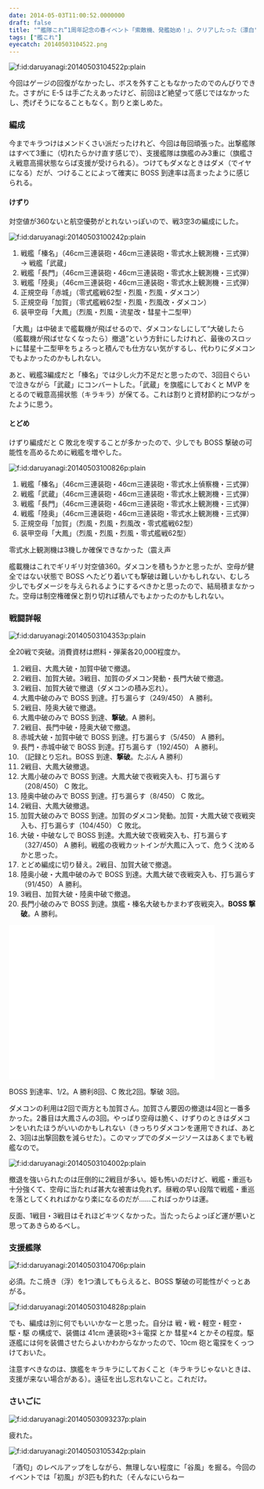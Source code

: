 ```yaml
---
date: 2014-05-03T11:00:52.0000000
draft: false
title: "“艦隊これ”1周年記念の春イベント「索敵機、発艦始め！」、クリアしたった（漂白"
tags: ["艦これ"]
eyecatch: 20140503104522.png
---
```

<p><span itemscope itemtype="http://schema.org/Photograph"><img src="20140503104522.png" alt="f:id:daruyanagi:20140503104522p:plain" title="f:id:daruyanagi:20140503104522p:plain" class="hatena-fotolife" itemprop="image"></span></p><p>今回はゲージの回復がなかったし、ボスを外すこともなかったのでのんびりできた。さすがに E-5 は手ごたえあったけど、前回ほど絶望って感じではなかったし、禿げそうになることもなく。割りと楽しめた。</p>

<div class="section">
<h3>編成</h3>
<p>今までキラつけはメンドくさい派だったけれど、今回は毎回頑張った。出撃艦隊はすべて3重に（切れたらかけ直す感じで）、支援艦隊は旗艦のみ3重に（旗艦さえ戦意高揚状態ならば支援が受けられる）。つけてもダメなときはダメ（でイヤになる）だが、つけることによって確実に BOSS 到達率は高まったように感じられる。</p>

<div class="section">
<h4>けずり</h4>
<p>対空値が360ないと航空優勢がとれないっぽいので、戦3空3の編成にした。</p><p><span itemscope itemtype="http://schema.org/Photograph"><img src="20140503100242.png" alt="f:id:daruyanagi:20140503100242p:plain" title="f:id:daruyanagi:20140503100242p:plain" class="hatena-fotolife" itemprop="image"></span><br />
</p>

<ol>
<li>戦艦「榛名」（46cm三連装砲・46cm三連装砲・零式水上観測機・三式弾）→ 戦艦「武蔵」</li>
<li>戦艦「長門」（46cm三連装砲・46cm三連装砲・零式水上観測機・三式弾）</li>
<li>戦艦「陸奥」（46cm三連装砲・46cm三連装砲・零式水上観測機・三式弾）</li>
<li>正規空母「赤城」（零式艦戦62型・烈風・烈風・ダメコン）</li>
<li>正規空母「加賀」（零式艦戦62型・烈風・烈風改・ダメコン）</li>
<li>装甲空母「大鳳」（烈風・烈風・流星改・彗星十二型甲）</li>
</ol><p>「大鳳」は中破まで艦載機が飛ばせるので、ダメコンなしにして“大破したら（艦載機が飛ばせなくなったら）撤退”という方針にしたけれど、最後のスロットに彗星十二型甲をちょろっと積んでも仕方ない気がするし、代わりにダメコンでもよかったのかもしれない。</p><p>あと、戦艦3編成だと「榛名」では少し火力不足だと思ったので、3回目ぐらいで泣きながら「武蔵」にコンバートした。「武蔵」を旗艦にしておくと MVP をとるので戦意高揚状態（キラキラ）が保てる。これは割りと資材節約につながったように思う。</p>

</div>
<div class="section">
<h4>とどめ</h4>
<p>けずり編成だと C 敗北を喫することが多かったので、少しでも BOSS 撃破の可能性を高めるために戦艦を増やした。</p><p><span itemscope itemtype="http://schema.org/Photograph"><img src="20140503100826.png" alt="f:id:daruyanagi:20140503100826p:plain" title="f:id:daruyanagi:20140503100826p:plain" class="hatena-fotolife" itemprop="image"></span><br />
</p>

<ol>
<li>戦艦「榛名」（46cm三連装砲・46cm三連装砲・零式水上偵察機・三式弾）</li>
<li>戦艦「武蔵」（46cm三連装砲・46cm三連装砲・零式水上観測機・三式弾）</li>
<li>戦艦「長門」（46cm三連装砲・46cm三連装砲・零式水上観測機・三式弾）</li>
<li>戦艦「陸奥」（46cm三連装砲・46cm三連装砲・零式水上観測機・三式弾）</li>
<li>正規空母「加賀」（烈風・烈風・烈風改・零式艦戦62型）</li>
<li>装甲空母「大鳳」（烈風・烈風・烈風・零式艦戦62型）</li>
</ol><p>零式水上観測機は3機しか確保できなかった（震え声</p><p>艦載機はこれでギリギリ対空値360。ダメコンを積もうかと思ったが、空母が健全ではない状態で BOSS へたどり着いても撃破は難しいかもしれない、むしろ少しでもダメージを与えられるようにするべきかと思ったので、結局積まなかった。空母は制空権確保と割り切れば積んでもよかったのかもしれない。</p>

</div>
</div>
<div class="section">
<h3>戦闘詳報</h3>
<p><span itemscope itemtype="http://schema.org/Photograph"><img src="20140503104353.png" alt="f:id:daruyanagi:20140503104353p:plain" title="f:id:daruyanagi:20140503104353p:plain" class="hatena-fotolife" itemprop="image"></span></p><p>全20戦で突破。消費資材は燃料・弾薬各20,000程度か。</p>

<ol>
<li>2戦目、大鳳大破・加賀中破で撤退。</li>
<li>2戦目、加賀大破。3戦目、加賀のダメコン発動・長門大破で撤退。</li>
<li>2戦目、加賀大破で撤退（ダメコンの積み忘れ）。</li>
<li>大鳳中破のみで BOSS 到達。打ち漏らす（249/450） A 勝利。</li>
<li>2戦目、陸奥大破で撤退。</li>
<li>大鳳中破のみで BOSS 到達、<b>撃破</b>。A 勝利。</li>
<li>2戦目、長門中破・陸奥大破で撤退。</li>
<li>赤城大破・加賀中破で BOSS 到達。打ち漏らす（5/450） A 勝利。</li>
<li>長門・赤城中破で BOSS 到達。打ち漏らす（192/450） A 勝利。</li>
<li>（記録とり忘れ。BOSS 到達、<b>撃破</b>。たぶん A 勝利）</li>
<li>2戦目、大鳳大破撤退。</li>
<li>大鳳小破のみで BOSS 到達。大鳳大破で夜戦突入も、打ち漏らす（208/450） C 敗北。</li>
<li>陸奥中破のみで BOSS 到達。打ち漏らす（8/450） C 敗北。</li>
<li>2戦目、大鳳大破撤退。</li>
<li>加賀大破のみで BOSS 到達。加賀のダメコン発動。加賀・大鳳大破で夜戦突入も、打ち漏らす（104/450） C 敗北。</li>
<li>大破・中破なしで BOSS 到達。大鳳大破で夜戦突入も、打ち漏らす（327/450） A 勝利。戦艦の夜戦カットインが大鳳に入って、危うく沈めるかと思った。</li>
<li>とどめ編成に切り替え。2戦目、加賀大破で撤退。</li>
<li>陸奥小破・大鳳中破のみで BOSS 到達。大鳳大破で夜戦突入も、打ち漏らす（91/450） A 勝利。</li>
<li>3戦目、加賀大破・陸奥中破で撤退。</li>
<li>長門小破のみで BOSS 到達。旗艦・榛名大破もかまわず夜戦突入。<b>BOSS 撃破</b>。A 勝利。</li>
</ol><p><iframe width="420" height="315" src="//www.youtube.com/embed/TwOjkfTgocU" frameborder="0" allowfullscreen></iframe></p><p>BOSS 到達率、1/2。A 勝利8回、C 敗北2回。撃破 3回。</p><p>ダメコンの利用は2回で両方とも加賀さん。加賀さん要因の撤退は4回と一番多かった。2番目は大鳳さんの3回。やっぱり空母は脆く、けずりのときはダメコンをいれたほうがいいのかもしれない（きっちりダメコンを運用できれば、あと2、3回は出撃回数を減らせた）。このマップでのダメージソースはあくまでも戦艦なので。</p><p><span itemscope itemtype="http://schema.org/Photograph"><img src="20140503104002.png" alt="f:id:daruyanagi:20140503104002p:plain" title="f:id:daruyanagi:20140503104002p:plain" class="hatena-fotolife" itemprop="image"></span></p><p>撤退を強いられたのは圧倒的に2戦目が多い。姫も怖いのだけど、戦艦・重巡も十分強くて、空母に当たれば甚大な被害は免れず。昼戦の早い段階で戦艦・重巡を落としてくれればかなり楽になるのだが……こればっかりは運。</p><p>反面、1戦目・3戦目はそれほどキツくなかった。当たったらよっぽど運が悪いと思ってあきらめるべし。</p>

</div>
<div class="section">
<h3>支援艦隊</h3>
<p><span itemscope itemtype="http://schema.org/Photograph"><img src="20140503104706.png" alt="f:id:daruyanagi:20140503104706p:plain" title="f:id:daruyanagi:20140503104706p:plain" class="hatena-fotolife" itemprop="image"></span></p><p>必須。たこ焼き（浮）を1つ潰してもらえると、BOSS 撃破の可能性がぐっとあがる。</p><p><span itemscope itemtype="http://schema.org/Photograph"><img src="20140503104828.png" alt="f:id:daruyanagi:20140503104828p:plain" title="f:id:daruyanagi:20140503104828p:plain" class="hatena-fotolife" itemprop="image"></span></p><p>でも、編成は別に何でもいいかなーと思った。自分は 戦・戦・軽空・軽空・駆・駆 の構成で、装備は 41cm 連装砲×3＋電探 とか 彗星×4 とかその程度。駆逐艦には何を装備させたらよいかわからなかったので、10cm 砲と電探をくっつけておいた。</p><p>注意すべきなのは、旗艦をキラキラにしておくこと（キラキラじゃないときは、支援が来ない場合がある）。遠征を出し忘れないこと。これだけ。</p>

</div>
<div class="section">
<h3>さいごに</h3>
<p><span itemscope itemtype="http://schema.org/Photograph"><img src="20140503093237.png" alt="f:id:daruyanagi:20140503093237p:plain" title="f:id:daruyanagi:20140503093237p:plain" class="hatena-fotolife" itemprop="image"></span></p><p>疲れた。</p><p><span itemscope itemtype="http://schema.org/Photograph"><img src="20140503105342.png" alt="f:id:daruyanagi:20140503105342p:plain" title="f:id:daruyanagi:20140503105342p:plain" class="hatena-fotolife" itemprop="image"></span></p><p>「酒匂」のレベルアップをしながら、無理しない程度に「谷風」を掘る。今回のイベントでは「初風」が3匹も釣れた（そんなにいらねー</p>

</div>